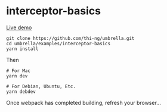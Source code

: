 # interceptor-basics

[Live demo](http://demo.thi.ng/umbrella/interceptor-basics/)

```
git clone https://github.com/thi-ng/umbrella.git
cd umbrella/examples/interceptor-basics
yarn install
```
Then

```
# For Mac
yarn dev
```

```
# For Debian, Ubuntu, Etc.
yarn debdev
```

Once webpack has completed building, refresh your browser...

